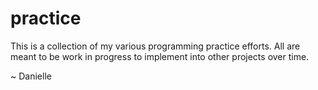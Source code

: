 # practice
This is a collection of my various programming practice efforts.  All are meant to be work in progress to implement into other projects over time.

~ Danielle